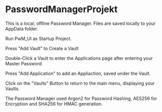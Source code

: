 # PasswordManagerProjekt
This is a local, offline Password Manager. 
Files are saved locally to your AppData folder. 

Run PwM_UI as Startup Project.

Press "Add Vault" to Create a Vault

Double-Click a Vault to enter the Applications page after entering your Master Password

Press "Add Application" to add an Appliaction, saved under the Vault.

Click on the "Vaults" Button to return to the main menu, displaying your Vaults.

The Password Manager used Argon2 for Password Hashing, AES256 for Encryption and SHA256 for HMAC generation. 
